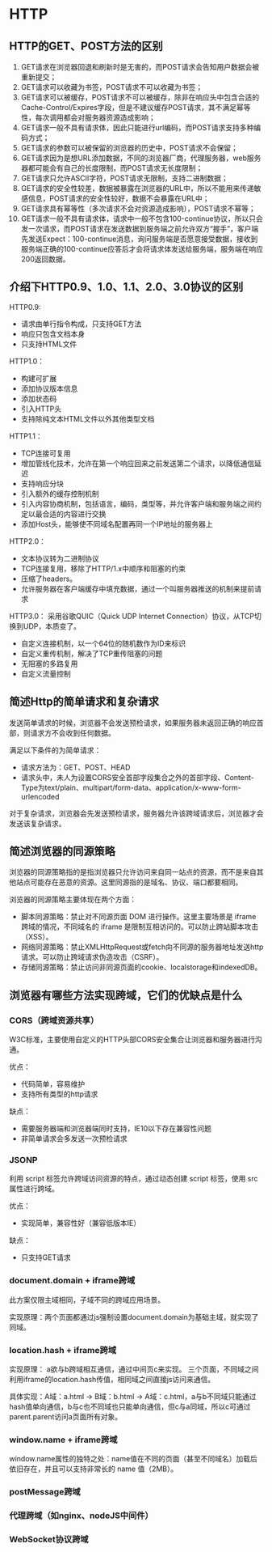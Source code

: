 # HTTP
## HTTP的GET、POST方法的区别
1. GET请求在浏览器回退和刷新时是无害的，而POST请求会告知用户数据会被重新提交；
2. GET请求可以收藏为书签，POST请求不可以收藏为书签；
3. GET请求可以被缓存，POST请求不可以被缓存，除非在响应头中包含合适的Cache-Control/Expires字段，但是不建议缓存POST请求，其不满足幂等性，每次调用都会对服务器资源造成影响；
4. GET请求一般不具有请求体，因此只能进行url编码，而POST请求支持多种编码方式；
5. GET请求的参数可以被保留的浏览器的历史中，POST请求不会保留；
6. GET请求因为是想URL添加数据，不同的浏览器厂商，代理服务器，web服务器都可能会有自己的长度限制，而POST请求无长度限制；
7. GET请求只允许ASCII字符，POST请求无限制，支持二进制数据；
8. GET请求的安全性较差，数据被暴露在浏览器的URL中，所以不能用来传递敏感信息，POST请求的安全性较好，数据不会暴露在URL中；
9. GET请求具有幂等性（多次请求不会对资源造成影响），POST请求不幂等；
10. GET请求一般不具有请求体，请求中一般不包含100-continue协议，所以只会发一次请求，而POST请求在发送数据到服务端之前允许双方“握手”，客户端先发送Expect：100-continue消息，询问服务端是否愿意接受数据，接收到服务端正确的100-continue应答后才会将请求体发送给服务端，服务端在响应200返回数据。

## 介绍下HTTP0.9、1.0、1.1、2.0、3.0协议的区别
HTTP0.9:
- 请求由单行指令构成，只支持GET方法
- 响应只包含文档本身
- 只支持HTML文件

HTTP1.0：
- 构建可扩展
- 添加协议版本信息
- 添加状态码
- 引入HTTP头
- 支持除纯文本HTML文件以外其他类型文档

HTTP1.1：
- TCP连接可复用
- 增加管线化技术，允许在第一个响应回来之前发送第二个请求，以降低通信延迟
- 支持响应分块
- 引入额外的缓存控制机制
- 引入内容协商机制，包括语言，编码，类型等，并允许客户端和服务端之间约定以最合适的内容进行交换
- 添加Host头，能够使不同域名配置再同一个IP地址的服务器上

HTTP2.0：
- 文本协议转为二进制协议
- TCP连接复用，移除了HTTP/1.x中顺序和阻塞的约束
- 压缩了headers。
- 允许服务器在客户端缓存中填充数据，通过一个叫服务器推送的机制来提前请求

HTTP3.0：
采用谷歌QUIC（Quick UDP Internet Connection）协议，从TCP切换到UDP，本质变了。
- 自定义连接机制，以一个64位的随机数作为ID来标识
- 自定义重传机制，解决了TCP重传阻塞的问题
- 无阻塞的多路复用
- 自定义流量控制
## 简述Http的简单请求和复杂请求
发送简单请求的时候，浏览器不会发送预检请求，如果服务器未返回正确的响应首部，则请求方不会收到任何数据。

满足以下条件的为简单请求：
- 请求方法为：GET、POST、HEAD
- 请求头中，未人为设置CORS安全首部字段集合之外的首部字段、Content-Type为text/plain、multipart/form-data、application/x-www-form-urlencoded

对于复杂请求，浏览器会先发送预检请求，服务器允许该跨域请求后，浏览器才会发送该复杂请求。

## 简述浏览器的同源策略
浏览器的同源策略指的是指浏览器只允许访问来自同一站点的资源，而不是来自其他站点可能存在恶意的资源。这里同源指的是域名、协议、端口都要相同。

浏览器的同源策略主要体现在两个方面：
- 脚本同源策略：禁止对不同源页面 DOM 进行操作。这里主要场景是 iframe 跨域的情况，不同域名的 iframe 是限制互相访问的。可以防止跨站脚本攻击（XSS）。
- 网络同源策略：禁止XMLHttpRequest或fetch向不同源的服务器地址发送http请求。可以防止跨域请求伪造攻击（CSRF）。
- 存储同源策略：禁止访问非同源页面的cookie、localstorage和indexedDB。

## 浏览器有哪些方法实现跨域，它们的优缺点是什么
### CORS（跨域资源共享）
W3C标准，主要使用自定义的HTTP头部CORS安全集合让浏览器和服务器进行沟通。

优点：
- 代码简单，容易维护
- 支持所有类型的http请求

缺点：
- 需要服务器端和浏览器端同时支持，IE10以下存在兼容性问题
- 非简单请求会多发送一次预检请求

### JSONP
利用 script 标签允许跨域访问资源的特点，通过动态创建 script 标签，使用 src 属性进行跨域。

优点：
- 实现简单，兼容性好（兼容低版本IE）

缺点：
- 只支持GET请求

### document.domain + iframe跨域
此方案仅限主域相同，子域不同的跨域应用场景。

实现原理：两个页面都通过js强制设置document.domain为基础主域，就实现了同域。

### location.hash + iframe跨域
实现原理： a欲与b跨域相互通信，通过中间页c来实现。 三个页面，不同域之间利用iframe的location.hash传值，相同域之间直接js访问来通信。

具体实现：A域：a.html -> B域：b.html -> A域：c.html，a与b不同域只能通过hash值单向通信，b与c也不同域也只能单向通信，但c与a同域，所以c可通过parent.parent访问a页面所有对象。

### window.name + iframe跨域
window.name属性的独特之处：name值在不同的页面（甚至不同域名）加载后依旧存在，并且可以支持非常长的 name 值（2MB）。

### postMessage跨域

### 代理跨域（如nginx、nodeJS中间件）

### WebSocket协议跨域
